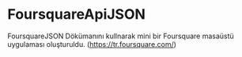 # FoursquareApiJSON
FoursquareJSON Dökümanını kullnarak mini bir Foursquare masaüstü uygulaması oluşturuldu.  (https://tr.foursquare.com/) 
